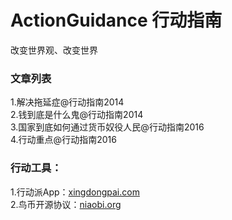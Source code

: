 # ActionGuidance 行动指南
改变世界观、改变世界

### 文章列表  
1.解决拖延症@行动指南2014  
2.钱到底是什么鬼@行动指南2014  
3.国家到底如何通过货币奴役人民@行动指南2016  
4.行动重点@行动指南2016  

### 行动工具：  
1.行动派App：[xingdongpai.com](http://xingdongpai.com)  
2.鸟币开源协议：[niaobi.org](http://xingdongpai.com)  